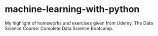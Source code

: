 # machine-learning-with-python
My highlight of homeworks and exercises given from Udemy, The Data Science Course: Complete Data Science Bootcamp.
